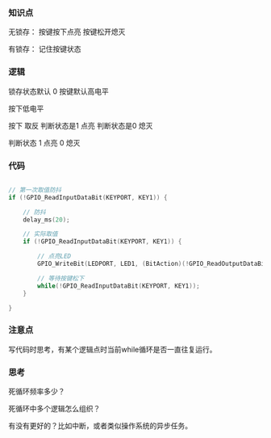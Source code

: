 

### 知识点

无锁存： 按键按下点亮  按键松开熄灭

有锁存： 记住按键状态


### 逻辑

锁存状态默认 0
按键默认高电平

按下低电平

按下 取反 判断状态是1  点亮
         判断状态是0   熄灭


判断状态 1 点亮
         0 熄灭



### 代码

```c

// 第一次取值防抖
if (!GPIO_ReadInputDataBit(KEYPORT, KEY1)) {			

	// 防抖
	delay_ms(20);

	// 实际取值
	if (!GPIO_ReadInputDataBit(KEYPORT, KEY1)) {

		// 点亮LED
		GPIO_WriteBit(LEDPORT, LED1, (BitAction)(!GPIO_ReadOutputDataBit(LEDPORT, LED1)));

		// 等待按键松下
		while(!GPIO_ReadInputDataBit(KEYPORT, KEY1));
	}

}

```


### 注意点

写代码时思考，有某个逻辑点时当前while循环是否一直往复运行。

### 思考

死循环频率多少？

死循环中多个逻辑怎么组织？

有没有更好的？比如中断，或者类似操作系统的异步任务。